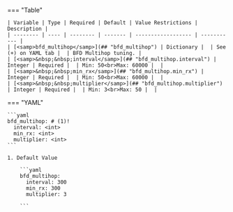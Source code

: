 <!--
  ~ Copyright (c) 2023 Arista Networks, Inc.
  ~ Use of this source code is governed by the Apache License 2.0
  ~ that can be found in the LICENSE file.
  -->
=== "Table"

    | Variable | Type | Required | Default | Value Restrictions | Description |
    | -------- | ---- | -------- | ------- | ------------------ | ----------- |
    | [<samp>bfd_multihop</samp>](## "bfd_multihop") | Dictionary |  | See (+) on YAML tab |  | BFD Multihop tuning. |
    | [<samp>&nbsp;&nbsp;interval</samp>](## "bfd_multihop.interval") | Integer | Required |  | Min: 50<br>Max: 60000 |  |
    | [<samp>&nbsp;&nbsp;min_rx</samp>](## "bfd_multihop.min_rx") | Integer | Required |  | Min: 50<br>Max: 60000 |  |
    | [<samp>&nbsp;&nbsp;multiplier</samp>](## "bfd_multihop.multiplier") | Integer | Required |  | Min: 3<br>Max: 50 |  |

=== "YAML"

    ```yaml
    bfd_multihop: # (1)!
      interval: <int>
      min_rx: <int>
      multiplier: <int>
    ```

    1. Default Value

        ```yaml
        bfd_multihop:
          interval: 300
          min_rx: 300
          multiplier: 3

        ```
